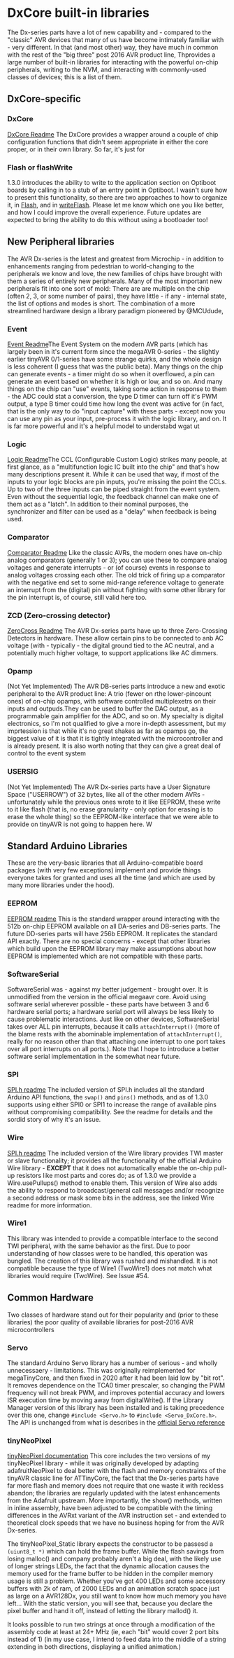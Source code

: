 # DxCore built-in libraries
The Dx-series parts have a lot of new capability and - compared to the "classic" AVR devices that many of us have become intimately familiar with - very different. In that (and most other) way, they have much in common with the rest of the "big three" post 2016 AVR product line, Thprovides a large number of built-in libraries for interacting with the powerful on-chip peripherals, writing to the NVM, and interacting with commonly-used classes of devices; this is a list of them.

## DxCore-specific
### DxCore
[DxCore Readme](../libraries/DxCore/README.md) The DxCore provides a wrapper around a couple of chip configuration functions that didn't seem appropriate in either the core proper, or in their own library. So far, it's just for

### Flash or flashWrite
1.3.0 introduces the ability to write to the application section on Optiboot boards by calling in to a stub of an entry point in Optiboot. I wasn't sure how to present this functionality, so there are two approaches to how to organize it, in [Flash](../libraries/Flash/README.md), and in [writeFlash](../libraries/flashWrite/README.md). Please let me know which one you like better, and how I could improve the overall experience. Future updates are expected to bring the ability to do this without using a bootloader too!

## New Peripheral libraries
The AVR Dx-series is the latest and greatest from Microchip - in addition to enhancements ranging from pedestrian to world-changing to the peripherals we know and love, the new families of chips have brought with them a series of entirely new peripherals. Many of the most important new peripherals fit into one sort of mold: There are are multiple on the chip (often 2, 3, or some number of pairs), they have little - if any - internal state, the list of options and modes is short. The combination of a more streamlined hardware design a library paradigm pioneered by @MCUdude,

### Event
[Event Readme](../libraries/Event/README.md)The Event System on the modern AVR parts (which has largely been in it's current form since the megaAVR 0-series - the slightly earlier tinyAVR 0/1-series have some strange quirks, and the whole design is less coherent (I guess that was the public beta).  Many things on the chip can generate events - a timer might do so when it overflowed, a pin can generate an event based on whether it is high or low, and so on. And many things on the chip can "use" events, taking some action in response to them - the ADC could stat a conversion, the type D timer can turn off it's PWM output, a type B timer could time how long the event was active for (in fact, that is the only way to do "input capture" with these parts - except now you can use any pin as your input, pre-process it with the logic library, and on. It is far more powerful  and it's a helpful model to understabd wgat ut

### Logic
[Logic Readme](../libraries/Logic/README.md)The CCL (Configurable Custom Logic) strikes many people, at first glance, as a "multifunction logic IC built into the chip" and that's how many descriptions present it. While it can be used that way, if most of the inputs to your logic blocks are pin inputs, you're missing the point the CCLs. Up to two of the three inputs can be piped straight from the event system. Even without the sequential logic, the feedback channel can make one of them act as a "latch". In addition to their nominal purposes, the synchronizer and filter can be used as a "delay" when feedback is being used.

### Comparator
[Comparator Readme](../libraries/Comparator/README.md) Like the classic AVRs, the modern ones have on-chip analog comparators (generally 1 or 3); you can use these to compare analog voltages and generate interrupts - or (of course) events in response to analog voltages crossing each other. The old trick of firing up a comparator with the negative end set to some mid-range reference voltage to generate an interrupt from the (digital) pin without fighting with some other library for the pin interrupt is, of course, still valid here too.

### ZCD (Zero-crossing detector)
[ZeroCross Readme](../libraries/ZCD/README.md) The AVR Dx-series parts have up to three Zero-Crossing Detectors in hardware. These allow certain pins to be connected to anb AC voltage (with - typically - the digital ground tied to the AC neutral, and a potentially much higher voltage, to support applications like AC dimmers.

### Opamp
(Not Yet Implemented) The AVR DB-series parts introduce a new and exotic peripheral to the AVR product line: A trio (fewer on rthe lower-pincount ones) of on-chip opamps, with software controlled multiplexetrs on their inputs and outpuds.They can be used to buffer the DAC output, as a programmable gain amplifier for the ADC, and so on. My specialty is digital electronics, so I'm not qualified to give a more in-depth assessment, but my imprtession is that while it's no great shakes as far as opamps go, the biggest value of it is that it is tightly integrated with the microcontroller and is already present. It is also worth noting that they can give a great deal of control to the event system

### USERSIG
(Not Yet Implemented) The AVR Dx-series parts have a User Signature Space ("USERROW") of 32 bytes, like all of the other modern AVRs - unfortunately while the previous ones wrote to it like EEPROM, these write to it like flash (that is, no erase granularity - only option for erasing is to erase the whole thing) so the EEPROM-like interface that we were able to provide on tinyAVR is not going to happen here. W

## Standard Arduino Libraries
These are the very-basic libraries that all Arduino-compatible board packages (with very few exceptions) implement and provide things everyone takes for granted and uses all the time (and which are used by many more libraries under the hood).


### EEPROM
[EEPROM readme](../libraries/EEPROM/README.md) This is the standard wrapper around interacting with the 512b on-chip EEPROM available on all DA-series and DB-series parts. The future DD-series parts will have 256b EEPROM. It replicates the standard API exactly. There are no special concerns - except that other libraries which build upon the EEPROM library may make assumptions about how EEPROM is implemented which are not compatible with these parts.

### SoftwareSerial
SoftwareSerial was - against my better judgement - brought over. It is unmodified from the version in the official megaavr core. Avoid using software serial wherever possible - these parts have between 3 and 6 hardware serial ports; a hardware serial port will always be less likely to cause problematic interactions. Just like on other devices, SoftwareSerial takes over ALL pin interrupts, because it calls `attachInterrupt()` (more of the blame rests with the abominable implementation of `attachInterrupt()`, really for no reason other than that attaching one interrupt to one port takes over all port interrupts on all ports.). Note that I hope to introduce a better software serial implementation in the somewhat near future.

### SPI
[SPI.h readme](../libraries/SPI/README.md) The included version of SPI.h includes all the standard Arduino API functions, the `swap()` and `pins()` methods, and as of 1.3.0 supports using either SPI0 or SPI1 to increase the range of available pins without compromising compatibility. See the readme for details and the sordid story of why it's an issue.

### Wire
[SPI.h readme](../libraries/Wire/README.md) The included version of the Wire library provides TWI master or slave functionality; it provides all the functionality of the official Arduino Wire library - **EXCEPT** that it does not automatically enable the on-chip pull-up resistors like most parts and cores do; as of 1.3.0 we provide a Wire.usePullups() method to enable them. This version of Wire also adds the ability to respond to broadcast/general call messages and/or recognize a second address or mask some bits in the address, see the linked Wire readme for more information.

### Wire1
This library was intended to provide a compatible interface to the second TWI peripheral, with the same behavior as the first. Due to poor understanding of how classes were to be handled, this operation was bungled. The creation of this library was rushed and mishandled. It is not compatible because the type of Wire1 (TwoWire1) does not match what libraries would require (TwoWire). See Issue #54.


## Common Hardware
Two classes of hardware stand out for their popularity and (prior to these libraries) the poor quality of available libraries for post-2016 AVR microcontrollers

### Servo
The standard Arduino Servo library has a number of serious - and wholly unnecessaery - limitations. This was originally reimplemented for megaTinyCore, and then fixed in 2020 after it had been laid low by "bit rot". It removes dependence on the TCA0 timer prescaler, so changing the PWM frequency will not break PWM, and improves potential accuracy and lowers ISR execution time by moving away from digitalWrite(). If the Library Manager version of this library has been installed and is taking precedence over this one, change `#include <Servo.h>` to `#include <Servo_DxCore.h>`. The API is unchanged from what is describes in the [official Servo reference](https://www.arduino.cc/reference/en/libraries/servo/)

### tinyNeoPixel
[tinyNeoPixel documentation](tinyNeoPixel.md) This core includes the two versions of my tinyNeoPixel library - while it was originally developed by adapting adafruitNeoPixel to deal better with the flash and memory constraints of the tinyAVR classic line for ATTinyCore, the fact that the Dx-series parts have far more flash and memory does not require that one waste it with reckless abandon; the libraries are regularly updated with the latest enhancements from the Adafruit upstream. More importantly, the show() methods, written in inline assembly, have been adjusted to be compatible with the timing differences in the AVRxt variant of the AVR instruction set - and extended to theoretical clock speeds that we have no business hoping for from the AVR Dx-series.

The tinyNeoPixel_Static library expects the constructor to be passesd a `(uiunt8_t *)` which can hold the frame buffer. While the flash savings from losing malloc() and company probably aren't a big deal, with the likely use of longer strings LEDs, the fact that the dynamic allocation causes the memory used for the frame buffer to be hidden in the compiler memory usage is still a problem. Whether you've got 400 LEDs and some accessory buffers with 2k of ram, of 2000 LEDs and an animation scratch space just as large on a AVR128Dx, you still want to know how much memory you have left... With the static version, you will see that, because you declare the pixel buffer and hand it off, instead of letting the library mallod() it.

It looks possible to run two strings at once through a modification of the assembly code at least at 24+ MHz (ie, each "bit" would cover 2 port bits instead of 1) (in my use case, I intend to feed data into the middle of a string extending in both directions, displaying a unified animation.)
